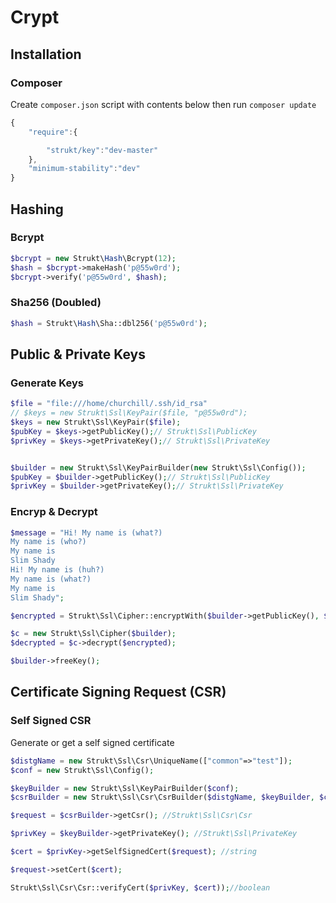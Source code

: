 Crypt
=====

## Installation

### Composer

Create `composer.json` script with contents below then run `composer update`

```js
{
    "require":{

        "strukt/key":"dev-master"
    },
    "minimum-stability":"dev"
}
```

## Hashing

### Bcrypt

```php
$bcrypt = new Strukt\Hash\Bcrypt(12);
$hash = $bcrypt->makeHash('p@55w0rd');
$bcrypt->verify('p@55w0rd', $hash);
```

### Sha256 (Doubled)

```php
$hash = Strukt\Hash\Sha::dbl256('p@55w0rd');
```

## Public & Private Keys

### Generate Keys

```php
$file = "file:///home/churchill/.ssh/id_rsa"
// $keys = new Strukt\Ssl\KeyPair($file, "p@55w0rd");
$keys = new Strukt\Ssl\KeyPair($file);
$pubKey = $keys->getPublicKey();// Strukt\Ssl\PublicKey
$privKey = $keys->getPrivateKey();// Strukt\Ssl\PrivateKey


$builder = new Strukt\Ssl\KeyPairBuilder(new Strukt\Ssl\Config());
$pubKey = $builder->getPublicKey();// Strukt\Ssl\PublicKey
$privKey = $builder->getPrivateKey();// Strukt\Ssl\PrivateKey
```

### Encryp & Decrypt

```php
$message = "Hi! My name is (what?)
My name is (who?)
My name is
Slim Shady
Hi! My name is (huh?)
My name is (what?)
My name is
Slim Shady";

$encrypted = Strukt\Ssl\Cipher::encryptWith($builder->getPublicKey(), $this->message);

$c = new Strukt\Ssl\Cipher($builder);
$decrypted = $c->decrypt($encrypted);

$builder->freeKey();
```

## Certificate Signing Request (CSR)

### Self Signed CSR

Generate or get a self signed certificate

```php
$distgName = new Strukt\Ssl\Csr\UniqueName(["common"=>"test"]);
$conf = new Strukt\Ssl\Config();

$keyBuilder = new Strukt\Ssl\KeyPairBuilder($conf);
$csrBuilder = new Strukt\Ssl\Csr\CsrBuilder($distgName, $keyBuilder, $conf);

$request = $csrBuilder->getCsr(); //Strukt\Ssl\Csr\Csr

$privKey = $keyBuilder->getPrivateKey(); //Strukt\Ssl\PrivateKey

$cert = $privKey->getSelfSignedCert($request); //string

$request->setCert($cert);

Strukt\Ssl\Csr\Csr::verifyCert($privKey, $cert));//boolean
```